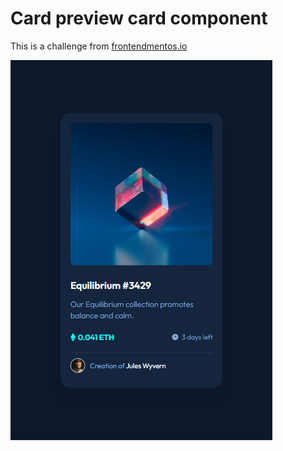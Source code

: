 # Card preview card component

This is a challenge from [frontendmentos.io](https://www.frontendmentor.io/challenges/nft-preview-card-component-SbdUL_w0U)

![Card](./assets/img/card-final.png)
